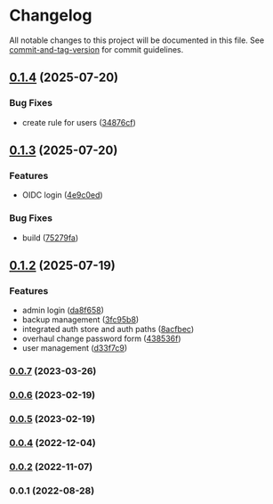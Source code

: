 # Changelog

All notable changes to this project will be documented in this file. See [commit-and-tag-version](https://github.com/absolute-version/commit-and-tag-version) for commit guidelines.

## [0.1.4](https://github.com/phcreery/partman/compare/v0.1.3...v0.1.4) (2025-07-20)


### Bug Fixes

* create rule for users ([34876cf](https://github.com/phcreery/partman/commit/34876cf450cd7e9c88ad44c9e32db330f069b993))

## [0.1.3](https://github.com/phcreery/partman/compare/v0.1.2...v0.1.3) (2025-07-20)


### Features

* OIDC login ([4e9c0ed](https://github.com/phcreery/partman/commit/4e9c0ede299a0cb26be0ad0e1a0fbee8d092662b))


### Bug Fixes

* build ([75279fa](https://github.com/phcreery/partman/commit/75279faa23f4bd3d875f13b65ffe99da13cea0c4))

## [0.1.2](https://github.com/phcreery/partman/compare/v0.1.1...v0.1.2) (2025-07-19)


### Features

* admin login ([da8f658](https://github.com/phcreery/partman/commit/da8f65841820c6b5a1e79630cdb7fe865c4b2370))
* backup management ([3fc95b8](https://github.com/phcreery/partman/commit/3fc95b8da0c4718e03f82318c05e375c896e7edd))
* integrated auth store and auth paths ([8acfbec](https://github.com/phcreery/partman/commit/8acfbec518f5d53971aa1d48486e1989d9bb4c3a))
* overhaul change password form ([438536f](https://github.com/phcreery/partman/commit/438536f66ab91b0794588e1a9930e6eee11b6d09))
* user management ([d33f7c9](https://github.com/phcreery/partman/commit/d33f7c93877f6b0ec877df8c364206a4bb9a775a))

### [0.0.7](https://github.com/phcreery/partman/compare/v0.0.6...v0.0.7) (2023-03-26)

### [0.0.6](https://github.com/phcreery/partman/compare/v0.0.5...v0.0.6) (2023-02-19)

### [0.0.5](https://github.com/phcreery/partman/compare/v0.0.4...v0.0.5) (2023-02-19)

### [0.0.4](https://github.com/phcreery/partman/compare/v0.0.3...v0.0.4) (2022-12-04)

### [0.0.2](https://github.com/phcreery/partman/compare/v0.0.1...v0.0.2) (2022-11-07)

### 0.0.1 (2022-08-28)
